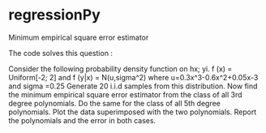 regressionPy
============

Minimum empirical square error estimator

The code solves this question :

Consider the following probability density function on hx; yi.
f (x) = Uniform[-2; 2] and f (y|x) = N(u,sigma^2) 
where u=0.3x^3-0.6x^2+0.05x-3 and sigma =0.25
Generate 20 i.i.d samples from this distribution.
Now find the minimum empirical square error estimator from the class of all 3rd degree
polynomials. Do the same for the class of all 5th degree polynomials.
Plot the data superimposed with the two polynomials. Report the polynomials and the error
in both cases.

